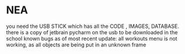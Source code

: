 # NEA
you need the USB STICK which has all the CODE , IMAGES, DATABASE.
there is a copy of jetbrain pycharm on the usb to be downloaded in the school
known bugs as of most recent update:
all workouts menu is not working, as all objects are being put in an unknown frame


